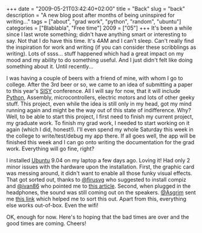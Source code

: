 +++
date = "2009-05-21T03:42:40+02:00"
title = "Back"
slug = "back"
description = "A new blog post after months of being uninspired for writing..."
tags = ["about", "grad work", "python", "random", "ubuntu"]
categories = ["Blablabla", "Free time"]
2009 = ["05"]
+++
It's been a while since I last wrote something; didn't have anything smart or interesting to say. Not that I do have this time. It's 4AM and I can't sleep. Can't really find the inspiration for work and writing (if you can consider these scribblings as writing). Lots of ssss... stuff happened which had a great impact on my mood and my ability to do something useful. And I just didn't felt like doing something about it. Until recently...

I was having a couple of beers with a friend of mine, with whom I go to college. After the 3rd beer or so, we came to an idea of submitting a paper to this year's <a href="http://bmf.hu/conferences/sisy2009/">SISY</a> conference. All I will say for now, that it will include <a href="http://www.python.org/" title="Python (programming language)" rel="homepage">Python</a>, Assembly, microcontrollers, electric motors and lots of other geeky stuff. This project, even while the idea is still only in my head, got my mind running again and might be the way out of this state of indifference. Why? Well, to be able to start this project, I first need to finish my current project, my graduate work. To finish my grad work, I needed to start working on it again (which I did, honest!). I'll even spend my whole Saturday this week in the college to write/test/debug my app there. If all goes well, the app will be finished this week and I can go onto writing the documentation for the grad work. Everything will go fine, right?

I installed <a href="http://www.ubuntu.com/" title="Ubuntu" rel="homepage">Ubuntu</a> 9.04 on my laptop a few days ago. Loving it! Had only 2 minor issues with the hardware upon the installation. First, the graphic card was messing around, it didn't want to enable all those funky visual effects. That got sorted out, thanks to <a href="http://twitter.com/firusvg">@firusvg</a> who suggested to install compiz and <a href="http://twitter.com/ivan86">@ivan86</a> who pointed me to <a href="http://bud.bljak.org/?p=38">this article</a>. Second, when plugged in the headphones, the sound was still coming out on the speakers. <a href="http://twitter.com/Asgrim">@Asgrim</a> sent me <a href="https://wiki.ubuntu.com/LaptopTestingTeam/SonyVaioVGN-FW31J#Notes">this link</a> which helped me to sort this out. Apart from this, everything else works out-of-box. Even the wifi!

OK, enough for now. Here's to hoping that the bad times are over and the good times are coming. Cheers!
